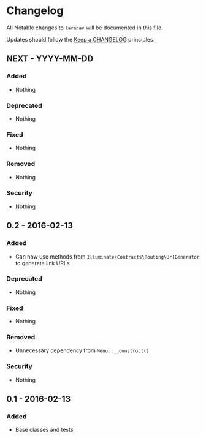 # Changelog

All Notable changes to `laranav` will be documented in this file.

Updates should follow the [Keep a CHANGELOG](http://keepachangelog.com/) principles.

## NEXT - YYYY-MM-DD

### Added
- Nothing

### Deprecated
- Nothing

### Fixed
- Nothing

### Removed
- Nothing

### Security
- Nothing

## 0.2 - 2016-02-13

### Added
- Can now use methods from `Illuminate\Contracts\Routing\UrlGenerator` to generate link URLs

### Deprecated
- Nothing

### Fixed
- Nothing

### Removed
- Unnecessary dependency from `Menu::__construct()`

### Security
- Nothing

## 0.1 - 2016-02-13

### Added
- Base classes and tests

